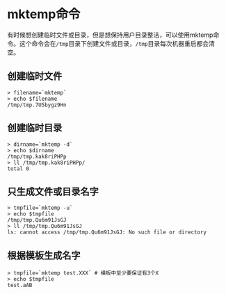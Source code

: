 # mktemp命令

有时候想创建临时文件或目录，但是想保持用户目录整洁，可以使用mktemp命令。这个命令会在`/tmp`目录下创建文件或目录，`/tmp`目录每次机器重启都会清空。

## 创建临时文件

```shell
> filename=`mktemp`
> echo $filename
/tmp/tmp.7U5bygz9Hn
```

## 创建临时目录

```shell
> dirname=`mktemp -d`
> echo $dirname
/tmp/tmp.kak8riPHPp
> ll /tmp/tmp.kak8riPHPp/
total 0
```

## 只生成文件或目录名字

```shell
> tmpfile=`mktemp -u`
> echo $tmpfile
/tmp/tmp.Qu6m91JsGJ
> ll /tmp/tmp.Qu6m91JsGJ
ls: cannot access /tmp/tmp.Qu6m91JsGJ: No such file or directory
```

## 根据模板生成名字

```shell
> tmpfile=`mktemp test.XXX` # 模板中至少要保证有3个X
> echo $tmpfile
test.aAB
```

